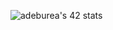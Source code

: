 <img src="https://badge42.vercel.app/api/v2/cl3ygf7am006909mh302q796e/stats?cursusId=21&coalitionId=undefined" alt="adeburea's 42 stats" /></a>
